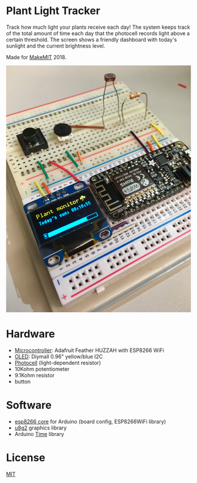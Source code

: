 # Plant Light Tracker

Track how much light your plants receive each day! The system keeps track of the
total amount of time each day that the photocell records light above a certain
threshold.  The screen shows a friendly dashboard with today's sunlight and the
current brightness level.

Made for [MakeMIT][makemit] 2018.

![](https://raw.githubusercontent.com/cmnord/plant-light-tracker/master/media/photo.jpg)

# Hardware

- [Microcontroller][feather]: Adafruit Feather HUZZAH with ESP8266 WiFi
- [OLED][oled]: Diymall 0.96" yellow/blue I2C
- [Photocell][photocell] (light-dependent resistor)
- 10Kohm potentiometer
- 9.1Kohm resistor
- button

# Software

- [esp8266 core][esp8266] for Arduino (board config, ESP8266WiFi library)
- [u8g2][u8g2] graphics library
- Arduino [Time][time] library

# License

[MIT][license]

[makemit]: https://makemit.org/
[feather]: https://www.adafruit.com/product/2821
[oled]: http://www.diymalls.com/OLED/0.96-blue-and-yellow-oled-display
[photocell]: https://www.adafruit.com/product/161
[esp8266]: https://github.com/esp8266/Arduino
[u8g2]: https://github.com/olikraus/u8g2
[time]: https://github.com/PaulStoffregen/Time
[license]: https://cnord.mit-license.org/
